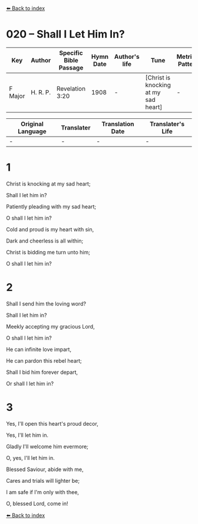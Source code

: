 [⬅️ Back to index](../README.md)

# 020 – Shall I Let Him In?

Key | Author   | Specific Bible Passage     |Hymn Date |Author's life |Tune |Metrical Pattern   |Composer/Source
-- | --------- | ---------------------------|----------|--------------|-----|-------------------|-------------  
F Major |H. R. P. |Revelation 3:20 |1908 |- |[Christ is knocking at my sad heart] |- |H. R. Palmer

Original Language | Translater | Translation Date   | Translater's Life  
----------------- | --------- | --------------------|-------------     
\- |- |- |-




# 1

Christ is knocking at my sad heart;

Shall I let him in?

Patiently pleading with my sad heart;

O shall I let him in?

Cold and proud is my heart with sin,

Dark and cheerless is all within;

Christ is bidding me turn unto him;

O shall I let him in?



# 2

Shall I send him the loving word?

Shall I let him in?

Meekly accepting my gracious Lord,

O shall I let him in?

He can infinite love impart,

He can pardon this rebel heart;

Shall I bid him forever depart,

Or shall I let him in?



# 3

Yes, I'll open this heart's proud decor,

Yes, I'll let him in.

Gladly I'll welcome him evermore;

O, yes, I'll let him in.

Blessed Saviour, abide with me,

Cares and trials will lighter be;

I am safe if I'm only with thee,

O, blessed Lord, come in!

[⬅️ Back to index](../README.md)

